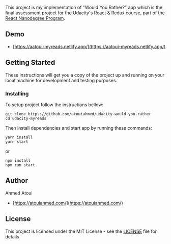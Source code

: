 This project is my implementation of "Would You Rather?" app which is the final assessment project for the
Udacity's React & Redux course, part of the [React Nanodegree Program](https://udacity.com/course/nd019).

## Demo

- [https://aatoui-myreads.netlify.app/](https://aatoui-myreads.netlify.app/)


## Getting Started

These instructions will get you a copy of the project up and running on your local machine for development and testing purposes.

### Installing

To setup project follow the instructions bellow:

```
git clone https://github.com/atouiahmed/udacity-would-you-rather
cd udacity-myreads
```

Then install dependencies and start app by running these commands:

```
yarn install
yarn start
```

or

```
npm install
npm run start
```

## Author

Ahmed Atoui

- [https://atouiahmed.com/](https://atouiahmed.com/)

## License

This project is licensed under the MIT License - see the [LICENSE](LICENSE) file for details
